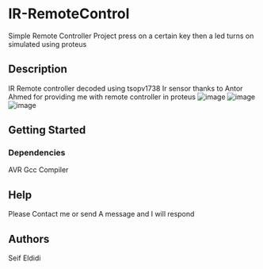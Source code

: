 # IR-RemoteControl
Simple Remote Controller Project press on a certain key then a led turns on simulated using proteus
## Description
IR Remote controller decoded using tsopv1738 Ir sensor thanks to Antor Ahmed for providing me with remote controller in proteus
![image](https://user-images.githubusercontent.com/106155115/235321244-a7da162b-4107-468f-9c33-7328fa87574e.png)
![image](https://user-images.githubusercontent.com/106155115/235321255-3c37a487-06b1-481d-a90c-f5ce87359e1e.png)
![image](https://user-images.githubusercontent.com/106155115/235321264-491f8c8d-570f-46a1-a567-f8361636a51b.png)
## Getting Started

### Dependencies
AVR Gcc Compiler

## Help
Please Contact me or send A message and I will respond

## Authors
Seif Eldidi

